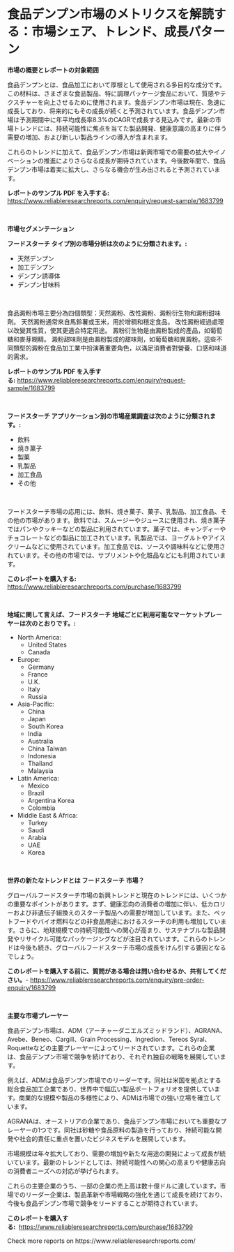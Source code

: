 <p><h1>食品デンプン市場のメトリクスを解読する：市場シェア、トレンド、成長パターン</h1></p><p><strong>市場の概要とレポートの対象範囲</strong></p>
<p><p>食品デンプンとは、食品加工において厚根として使用される多目的な成分です。この材料は、さまざまな食品製品、特に調理パッケージ食品において、質感やテクスチャーを向上させるために使用されます。食品デンプン市場は現在、急速に成長しており、将来的にもその成長が続くと予測されています。食品デンプン市場は予測期間中に年平均成長率8.3%のCAGRで成長する見込みです。最新の市場トレンドには、持続可能性に焦点を当てた製品開発、健康意識の高まりに伴う需要の増加、および新しい製品ラインの導入が含まれます。</p><p>これらのトレンドに加えて、食品デンプン市場は新興市場での需要の拡大やイノベーションの推進によりさらなる成長が期待されています。今後数年間で、食品デンプン市場は着実に拡大し、さらなる機会が生み出されると予測されています。</p></p>
<p><strong>レポートのサンプル PDF を入手する:</strong> <a href="https://www.reliableresearchreports.com/enquiry/request-sample/1683799">https://www.reliableresearchreports.com/enquiry/request-sample/1683799</a></p>
<p>&nbsp;</p>
<p><strong>市場セグメンテーション</strong></p>
<p><strong>フードスターチ タイプ別の市場分析は次のように分類されます。:</strong></p>
<p><ul><li>天然デンプン</li><li>加工デンプン</li><li>デンプン誘導体</li><li>デンプン甘味料</li></ul></p>
<p>&nbsp;</p>
<p><p>食品澱粉市場主要分為四個類型：天然澱粉、改性澱粉、澱粉衍生物和澱粉甜味劑。 天然澱粉通常來自馬鈴薯或玉米，用於增稠和穩定食品。 改性澱粉經過處理以改變其性質，使其更適合特定用途。 澱粉衍生物是由澱粉製成的產品，如葡萄糖和麥芽糊精。 澱粉甜味劑是由澱粉製成的甜味劑，如葡萄糖和異澱粉。這些不同類型的澱粉在食品加工業中扮演著重要角色，以滿足消費者對營養、口感和味道的需求。</p></p>
<p><strong>レポートのサンプル PDF を入手する:</strong>&nbsp;<a href="https://www.reliableresearchreports.com/enquiry/request-sample/1683799">https://www.reliableresearchreports.com/enquiry/request-sample/1683799</a></p>
<p>&nbsp;</p>
<p><strong> フードスターチ アプリケーション別の市場産業調査は次のように分類されます。:</strong></p>
<p><ul><li>飲料</li><li>焼き菓子</li><li>製菓</li><li>乳製品</li><li>加工食品</li><li>その他</li></ul></p>
<p>&nbsp;</p>
<p><p>フードスターチ市場の応用には、飲料、焼き菓子、菓子、乳製品、加工食品、その他の市場があります。飲料では、スムージーやジュースに使用され、焼き菓子ではパンやクッキーなどの製品に利用されています。菓子では、キャンディーやチョコレートなどの製品に加工されています。乳製品では、ヨーグルトやアイスクリームなどに使用されています。加工食品では、ソースや調味料などに使用されています。その他の市場では、サプリメントや化粧品などにも利用されています。</p></p>
<p><strong>このレポートを購入する:</strong>&nbsp; <a href="https://www.reliableresearchreports.com/purchase/1683799">https://www.reliableresearchreports.com/purchase/1683799</a></p>
<p>&nbsp;</p>
<p><strong>地域に関して言えば、フードスターチ 地域ごとに利用可能なマーケットプレーヤーは次のとおりです。:</strong></p>
<p><ul>
    <li>
        North America:
        <ul>
            <li>United States</li>
            <li>Canada</li>
        </ul>
    </li>
    <li>
        Europe:
        <ul>
            <li>Germany</li>
            <li>France</li>
            <li>U.K.</li>
            <li>Italy</li>
            <li>Russia</li>
        </ul>
    </li>
    <li>
        Asia-Pacific:
        <ul>
            <li>China</li>
            <li>Japan</li>
            <li>South Korea</li>
            <li>India</li>
            <li>Australia</li>
            <li>China Taiwan</li>
            <li>Indonesia</li>
            <li>Thailand</li>
            <li>Malaysia</li>
        </ul>
    </li>
    <li>
        Latin America:
        <ul>
            <li>Mexico</li>
            <li>Brazil</li>
            <li>Argentina Korea</li>
            <li>Colombia</li>
        </ul>
    </li>
    <li>
        Middle East & Africa:
        <ul>
            <li>Turkey</li>
            <li>Saudi</li>
            <li>Arabia</li>
            <li>UAE</li>
            <li>Korea</li>
        </ul>
    </li>
    </ul></p>
<p>&nbsp;</p>
<p><strong>世界の新たなトレンドとは フードスターチ 市場？</strong></p>
<p><p>グローバルフードスターチ市場の新興トレンドと現在のトレンドには、いくつかの重要なポイントがあります。まず、健康志向の消費者の増加に伴い、低カロリーおよび非遺伝子組換えのスターチ製品への需要が増加しています。また、ペットフードやバイオ燃料などの非食品用途におけるスターチの利用も増加しています。さらに、地球規模での持続可能性への関心が高まり、サステナブルな製品開発やリサイクル可能なパッケージングなどが注目されています。これらのトレンドは今後も続き、グローバルフードスターチ市場の成長をけん引する要因となるでしょう。</p></p>
<p><strong>このレポートを購入する前に、質問がある場合は問い合わせるか、共有してください。</strong>- <a href="https://www.reliableresearchreports.com/enquiry/pre-order-enquiry/1683799">https://www.reliableresearchreports.com/enquiry/pre-order-enquiry/1683799</a></p>
<p>&nbsp;</p>
<p><strong>主要な市場プレーヤー</strong></p>
<p><p>食品デンプン市場は、ADM（アーチャーダニエルズミッドランド）、AGRANA、Avebe、Beneo、Cargill、Grain Processing、Ingredion、Tereos Syral、Roquetteなどの主要プレーヤーによってリードされています。これらの企業は、食品デンプン市場で競争を続けており、それぞれ独自の戦略を展開しています。</p><p>例えば、ADMは食品デンプン市場でのリーダーです。同社は米国を拠点とする総合食品加工企業であり、世界中で幅広い製品ポートフォリオを提供しています。商業的な規模や製品の多様性により、ADMは市場での強い立場を確立しています。</p><p>AGRANAは、オーストリアの企業であり、食品デンプン市場においても重要なプレーヤーの1つです。同社は砂糖や食品原料の製造を行っており、持続可能な開発や社会的責任に重点を置いたビジネスモデルを展開しています。</p><p>市場規模は年々拡大しており、需要の増加や新たな用途の開発によって成長が続いています。最新のトレンドとしては、持続可能性への関心の高まりや健康志向の消費者ニーズへの対応が挙げられます。</p><p>これらの主要企業のうち、一部の企業の売上高は数十億ドルに達しています。市場でのリーダー企業は、製品革新や市場戦略の強化を通じて成長を続けており、今後も食品デンプン市場で競争をリードすることが期待されています。</p></p>
<p><strong>このレポートを購入する:</strong>&nbsp;&nbsp;<a href="https://www.reliableresearchreports.com/purchase/1683799">https://www.reliableresearchreports.com/purchase/1683799</a></p>
<p>Check more reports on https://www.reliableresearchreports.com/</p>